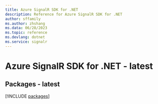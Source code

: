 ```yaml
---
title: Azure SignalR SDK for .NET
description: Reference for Azure SignalR SDK for .NET
author: sffamily
ms.author: zhshang
ms.data: 06/28/2023
ms.topic: reference
ms.devlang: dotnet
ms.service: signalr
---
```

# Azure SignalR SDK for .NET - latest
## Packages - latest
[!INCLUDE [packages](signalr-index.md)]